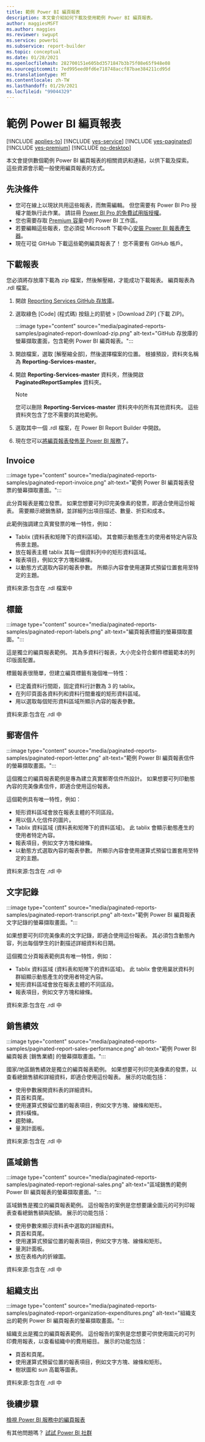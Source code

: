 ```yaml
---
title: 範例 Power BI 編頁報表
description: 本文會介紹如何下載及使用範例 Power BI 編頁報表。
author: maggiesMSFT
ms.author: maggies
ms.reviewer: swgupt
ms.service: powerbi
ms.subservice: report-builder
ms.topic: conceptual
ms.date: 01/28/2021
ms.openlocfilehash: 282700151e605bd3571847b3b75f08e65f948e08
ms.sourcegitcommit: 7ed995eed0fd6e718748accf87bae384211cd95d
ms.translationtype: MT
ms.contentlocale: zh-TW
ms.lasthandoff: 01/29/2021
ms.locfileid: "99044329"
---
```

# <a name="sample-power-bi-paginated-reports"></a>範例 Power BI 編頁報表


[!INCLUDE [applies-to](../includes/applies-to.md)] [!INCLUDE [yes-service](../includes/yes-service.md)] [!INCLUDE [yes-paginated](../includes/yes-paginated.md)] [!INCLUDE [yes-premium](../includes/yes-premium.md)] [!INCLUDE [no-desktop](../includes/no-desktop.md)]

本文會提供數個範例 Power BI 編頁報表的相關資訊和連結，以供下載及探索。 這些資源會示範一般使用編頁報表的方式。

## <a name="prerequisites"></a>先決條件

- 您可在線上以現狀共用這些報表，而無需編輯。 但您需要有 Power BI Pro 授權才能執行此作業。 請註冊 [Power BI Pro 的免費試用版授權](../fundamentals/service-self-service-signup-for-power-bi.md#sign-up-for-an-individual-trial-of-power-bi-pro)。
- 您也需要存取 [Premium 容量](../admin/service-premium-what-is.md)中的 Power BI 工作區。
- 若要編輯這些報表，您必須從 Microsoft 下載中心[安裝 Power BI 報表產生器](https://aka.ms/pbireportbuilder)。
- 現在可從 GitHub 下載這些範例編頁報表了！ 您不需要有 GitHub 帳戶。 

## <a name="download-the-reports"></a>下載報表

您必須將存放庫下載為 zip 檔案，然後解壓縮，才能成功下載報表。 編頁報表為 .rdl 檔案。

1. 開啟 [Reporting Services GitHub 存放庫](https://github.com/microsoft/Reporting-Services)。
1. 選取綠色 [Code] (程式碼) 按鈕上的箭號 > [Download ZIP] (下載 ZIP)。

    :::image type="content" source="media/paginated-reports-samples/paginated-report-download-zip.png" alt-text="GitHub 存放庫的螢幕擷取畫面，包含範例 Power BI 編頁報表。":::
    
1. 開啟檔案，選取 [解壓縮全部]，然後選擇檔案的位置。 根據預設，資料夾名稱為 **Reporting-Services-master**。
1. 開啟 **Reporting-Services-master** 資料夾，然後開啟 **PaginatedReportSamples** 資料夾。

    >[!NOTE]
    >您可以刪除 **Reporting-Services-master** 資料夾中的所有其他資料夾。 這些資料夾包含了您不需要的其他範例。

1. 選取其中一個 .rdl 檔案，在 Power BI Report Builder 中開啟。
1. 現在您可以[將編頁報表發佈至 Power BI 服務](paginated-reports-save-to-power-bi-service.md)了。

## <a name="invoice"></a>Invoice

:::image type="content" source="media/paginated-reports-samples/paginated-report-invoice.png" alt-text="範例 Power BI 編頁報表發票的螢幕擷取畫面。":::


此分頁報表是獨立發票。 如果您想要可列印完美像素的發票，即適合使用這份報表。 需要顯示總銷售額，並詳細列出項目描述、數量、折扣和成本。

此範例強調建立真實發票的唯一特性，例如：  

- Tablix (資料表和矩陣下的資料區域)。 其會顯示動態產生的使用者特定內容及佈景主題。
- 放在報表主體 tablix 其每一個資料列中的矩形資料區域。
- 報表項目，例如文字方塊和線條。
- 以動態方式選取內容的報表參數。 所顯示內容會使用運算式預留位置套用至特定的主題。 

資料來源:包含在 .rdl 檔案中

## <a name="labels"></a>標籤

:::image type="content" source="media/paginated-reports-samples/paginated-report-labels.png" alt-text="編頁報表標籤的螢幕擷取畫面。":::

這是獨立的編頁報表範例。 其為多資料行報表，大小完全符合郵件標籤範本的列印版面配置。 

標籤報表很簡單，但建立編頁標籤有幾個唯一特性：

- 已定義資料行間距，固定資料行計數為 3 的 tablix。
- 在列印頁面各資料列和資料行間重複的矩形資料區域。
- 用以選取每個矩形資料區域所顯示內容的報表參數。

資料來源:包含在 .rdl 中

## <a name="mailing-letter"></a>郵寄信件

:::image type="content" source="media/paginated-reports-samples/paginated-report-letter.png" alt-text="範例 Power BI 編頁報表信件的螢幕擷取畫面。":::

這個獨立的編頁報表範例是專為建立真實郵寄信件所設計。 如果想要可列印動態內容的完美像素信件，即適合使用這份報表。

這個範例具有唯一特性，例如： 

- 矩形資料區域會放在報表主體的不同區段。 
- 用以個人化信件的圖片。 
- Tablix 資料區域 (資料表和矩陣下的資料區域)。 此 tablix 會顯示動態產生的使用者特定內容。
- 報表項目，例如文字方塊和線條。
- 以動態方式選取內容的報表參數。 所顯示內容會使用運算式預留位置套用至特定的主題。 

資料來源:包含在 .rdl 中

## <a name="transcript"></a>文字記錄

:::image type="content" source="media/paginated-reports-samples/paginated-report-transcript.png" alt-text="範例 Power BI 編頁報表文字記錄的螢幕擷取畫面。":::

如果想要可列印完美像素的文字記錄，即適合使用這份報表。 其必須包含動態內容，列出每個學生的計劃描述詳細資料和日期。

這個獨立分頁報表範例具有唯一特性，例如： 

- Tablix 資料區域 (資料表和矩陣下的資料區域)。 此 tablix 會使用巢狀資料列群組顯示動態產生的使用者特定內容。
- 矩形資料區域會放在報表主體的不同區段。
- 報表項目，例如文字方塊和線條。

資料來源:包含在 .rdl 中

## <a name="sales-performance"></a>銷售績效

:::image type="content" source="media/paginated-reports-samples/paginated-report-sales-performance.png" alt-text="範例 Power BI 編頁報表 [銷售業績] 的螢幕擷取畫面。":::

國家/地區銷售績效是獨立的編頁報表範例。 如果想要可列印完美像素的發票，以查看總銷售額和詳細資料，即適合使用這份報表。 展示的功能包括：

- 使用參數展開資料表的詳細資料。
- 頁首和頁尾。
- 使用運算式預留位置的報表項目，例如文字方塊、線條和矩形。
- 資料橫條。
- 趨勢線。
- 量測計面板。

資料來源:包含在 .rdl 中

## <a name="regional-sales"></a>區域銷售

:::image type="content" source="media/paginated-reports-samples/paginated-report-regional-sales.png" alt-text="區域銷售的範例 Power BI 編頁報表的螢幕擷取畫面。":::

區域銷售是獨立的編頁報表範例。 這份報告的案例是您想要讓全圖元的可列印報表查看總銷售額與配額。 展示的功能包括：

- 使用參數來顯示資料表中選取的詳細資料。
- 頁首和頁尾。
- 使用運算式預留位置的報表項目，例如文字方塊、線條和矩形。
- 量測計面板。
- 放在表格內的折線圖。

資料來源:包含在 .rdl 中

## <a name="organization-expenditures"></a>組織支出

:::image type="content" source="media/paginated-reports-samples/paginated-report-organization-expenditures.png" alt-text="組織支出的範例 Power BI 編頁報表的螢幕擷取畫面。":::

組織支出是獨立的編頁報表範例。 這份報告的案例是您想要可供使用圖元的可列印費用報表，以查看組織中的費用細目。 展示的功能包括：

- 頁首和頁尾。
- 使用運算式預留位置的報表項目，例如文字方塊、線條和矩形。
- 樹狀圖和 sun 高載等圖表。

資料來源:包含在 .rdl 中
  
## <a name="next-steps"></a>後續步驟

[檢視 Power BI 服務中的編頁報表](../consumer/paginated-reports-view-power-bi-service.md)

有其他問題嗎？ [試試 Power BI 社群](https://community.powerbi.com/)
